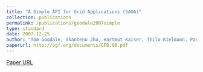 ```yaml
---
title: "A Simple API for Grid Applications (SAGA)"
collection: publications
permalink: /publications/goodale2007simple
type: standard
date: 2007-12-25
author: "Tom Goodale, Shantenu Jha, Hartmut Kaiser, Thilo Kielmann, Pascal Kleijer, Andre Merzky, John Shalf and Christopher Smith"
paperurl: http://ogf.org/documents/GFD.90.pdf
---
```


[Paper URL](http://ogf.org/documents/GFD.90.pdf)
